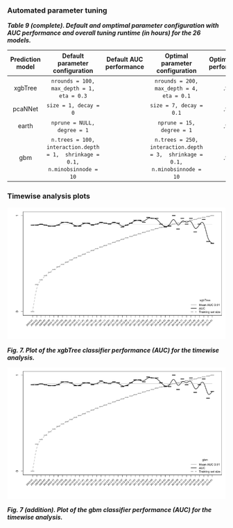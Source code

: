 
### Automated parameter tuning

***Table 9 (complete). Default and omptimal parameter configuration with AUC performance and overall tuning runtime (in hours) for the 26 models.***

| Prediction model |                        Default parameter configuration                        | Default AUC  performance |                        Optimal parameter  configuration                       | Optimal AUC  performance | Tuning runtime |
|:----------------:|:-----------------------------------------------------------------------------:|:------------------------:|:-----------------------------------------------------------------------------:|:------------------------:|:--------------:|
|      xgbTree     | `nrounds = 100,  max_depth = 1,  eta = 0.3`                                   |                          | `nrounds = 200,  max_depth = 4,  eta = 0.1`                                   |            .94           |     6h 47m     |
|      pcaNNet     | `size = 1, decay = 0`                                                         |                          | `size = 7, decay = 0.1`                                                       |            .93           |     2h 20m     |
|       earth      | `nprune = NULL, degree = 1`                                                   |                          | `nprune = 15, degree = 1`                                                     |            .93           |     3h 53m     |
|        gbm       | `n.trees = 100, interaction.depth = 1,  shrinkage = 0.1, n.minobsinnode = 10` |                          | `n.trees = 250, interaction.depth = 3,  shrinkage = 0.1, n.minobsinnode = 10` |            .94           |     8h 44m     |

### Timewise analysis plots
![xgbtree plot](./xgbTree_auc_plot.tiff)

***Fig. 7. Plot of the xgbTree classifier performance (AUC) for the timewise analysis.***

![gbm plot](./gbm_auc_plot.tiff)

***Fig. 7 (addition). Plot of the gbm classifier performance (AUC) for the timewise analysis.***
